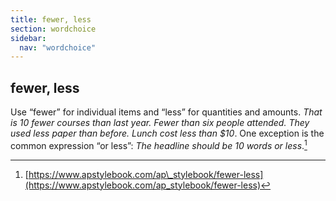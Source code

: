 ```yaml
---
title: fewer, less
section: wordchoice
sidebar:
  nav: "wordchoice"
---
```

## fewer, less

Use “fewer” for individual items and “less” for quantities and amounts. _That is 10 fewer courses than last year. Fewer than six people attended. They used less paper than before. Lunch cost less than $10_. One exception is the common expression “or less”: _The headline should be 10 words or less_.[^46]

[^46]: [https://www.apstylebook.com/ap\_stylebook/fewer-less](https://www.apstylebook.com/ap_stylebook/fewer-less)